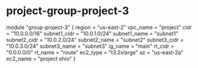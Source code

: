 # project-group-project-3

module "group-project-3" {
    region = "us-east-2"
    vpc_name = "project"
    cidr = "10.0.0.0/16"
    subnet1_cidr = "10.0.1.0/24"
    subnet1_name = "subnet1"
    subnet2_cidr = "10.0.2.0/24"
    subnet2_name = "subnet2"
    subnet3_cidr = "10.0.3.0/24"
    subnet3_name = "subnet3"
    ig_name = "main"
    rt_cidr = "0.0.0.0/0"
    rt_name = "route"
    ec2_type = "t3.2xlarge"
    az = "us-east-2a"
    ec2_name = "project ohio"
}